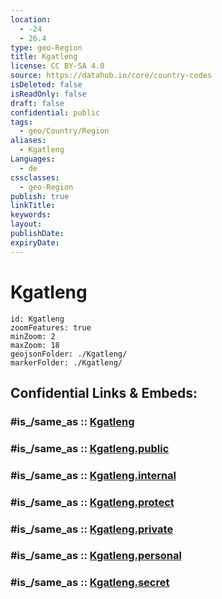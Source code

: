 ```yaml
---
location:
  - -24
  - 26.4
type: geo-Region
title: Kgatleng
license: CC BY-SA 4.0
source: https://datahub.io/core/country-codes
isDeleted: false
isReadOnly: false
draft: false
confidential: public
tags:
  - geo/Country/Region
aliases:
  - Kgatleng
Languages:
  - de
cssclasses:
  - geo-Region
publish: true
linkTitle:
keywords:
layout:
publishDate:
expiryDate:
---
```


# Kgatleng

```leaflet
id: Kgatleng
zoomFeatures: true 
minZoom: 2 
maxZoom: 18
geojsonFolder: ./Kgatleng/
markerFolder: ./Kgatleng/
```


## Confidential Links & Embeds: 

### #is_/same_as :: [Kgatleng](/_Standards/Earth/Continent/Africa/Africa~South/Botswana/districts~Botswana/Kgatleng.md) 

### #is_/same_as :: [Kgatleng.public](/_public/Earth/Continent/Africa/Africa~South/Botswana/districts~Botswana/Kgatleng.public.md) 

### #is_/same_as :: [Kgatleng.internal](/_internal/Earth/Continent/Africa/Africa~South/Botswana/districts~Botswana/Kgatleng.internal.md) 

### #is_/same_as :: [Kgatleng.protect](/_protect/Earth/Continent/Africa/Africa~South/Botswana/districts~Botswana/Kgatleng.protect.md) 

### #is_/same_as :: [Kgatleng.private](/_private/Earth/Continent/Africa/Africa~South/Botswana/districts~Botswana/Kgatleng.private.md) 

### #is_/same_as :: [Kgatleng.personal](/_personal/Earth/Continent/Africa/Africa~South/Botswana/districts~Botswana/Kgatleng.personal.md) 

### #is_/same_as :: [Kgatleng.secret](/_secret/Earth/Continent/Africa/Africa~South/Botswana/districts~Botswana/Kgatleng.secret.md)

